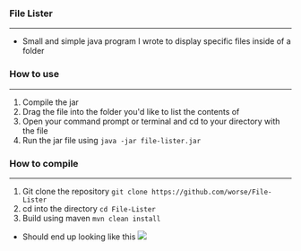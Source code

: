  ### File Lister
 ---
*  Small and simple java program I wrote to display specific files inside of a folder

### How to use
---
1. Compile the jar
2. Drag the file into the folder you'd like to list the contents of
3. Open your command prompt or terminal and cd to your directory with the file
4. Run the jar file using ```java -jar file-lister.jar```

### How to compile
---
1. Git clone the repository ```git clone https://github.com/worse/File-Lister```
2. cd into the directory ```cd File-Lister```
3. Build using maven ```mvn clean install```
* Should end up looking like this ![](https://i.imgur.com/1Oj3lLc.png)
